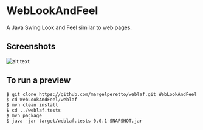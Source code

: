# WebLookAndFeel

A Java Swing Look and Feel similar to web pages.


## Screenshots

![alt text](https://github.com/margelperetto/weblaf/blob/master/screenshots/complex_form.gif "ScreenShot ComplexForm")

## To run a preview
```
$ git clone https://github.com/margelperetto/weblaf.git WebLookAndFeel
$ cd WebLookAndFeel/weblaf
$ mvn clean install
$ cd ../weblaf.tests
$ mvn package
$ java -jar target/weblaf.tests-0.0.1-SNAPSHOT.jar
```
